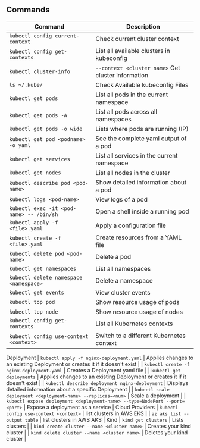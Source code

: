 ## Commands

| Command | Description |
|---------|-------------|
| `kubectl config current-context` | Check current cluster context |
| `kubectl config get-contexts` | List all available clusters in kubeconfig |
| `kubectl cluster-info` | `--context <cluster name>` Get cluster information |
| `ls ~/.kube/` | Check Available kubeconfig Files |
| `kubectl get pods` | List all pods in the current namespace |
| `kubectl get pods -A` | List all pods across all namespaces |
| `kubectl get pods -o wide` | Lists where pods are running (IP) |
| `kubectl get pod <podname> -o yaml` | See the complete yaml output of a pod |
| `kubectl get services` | List all services in the current namespace |
| `kubectl get nodes` | List all nodes in the cluster |
| `kubectl describe pod <pod-name>` | Show detailed information about a pod |
| `kubectl logs <pod-name>` | View logs of a pod |
| `kubectl exec -it <pod-name> -- /bin/sh` | Open a shell inside a running pod |
| `kubectl apply -f <file>.yaml` | Apply a configuration file |
| `kubectl create -f <file>.yaml` | Create resources from a YAML file |
| `kubectl delete pod <pod-name>` | Delete a pod |
| `kubectl get namespaces` | List all namespaces |
| `kubectl delete namespace <namespace>` | Delete a namespace |
| `kubectl get events` | View cluster events |
| `kubectl top pod` | Show resource usage of pods |
| `kubectl top node` | Show resource usage of nodes |
| `kubectl config get-contexts` | List all Kubernetes contexts |
| `kubectl config use-context <context>` | Switch to a different Kubernetes context |
Deployment
| `kubectl apply -f nginx-deployment.yaml` | Applies changes to an existing Deployment or creates it if it doesn't exist |
| `kubectl create -f nginx-deployment.yaml` | Creates a Deployment yaml file |
| `kubectl get deployments` | Applies changes to an existing Deployment or creates it if it doesn't exist |
| `kubectl describe deployment nginx-deployment` | Displays detailed information about a specific Deployment |
| `kubectl scale deployment <deployment-name> --replicas=<num>` | Scale a deployment |
| `kubectl expose deployment <deployment-name> --type=NodePort --port=<port>` | Expose a deployment as a service |
Cloud Providers
| `kubectl config use-context <context>` | list clusters in AWS EKS |
| `az aks list --output table` | list clusters in AWS AKS |
Kind
| `kind get clusters` | Lists clusters |
| `kind create cluster --name <cluster name>` | Creates your kind cluster |
| `kind delete cluster --name <cluster name>` | Deletes your kind cluster |